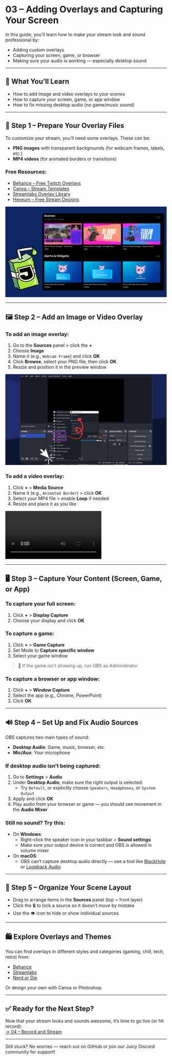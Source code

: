 # 03 – Adding Overlays and Capturing Your Screen

In this guide, you’ll learn how to make your stream look and sound professional by:
- Adding custom overlays
- Capturing your screen, game, or browser
- Making sure your audio is working — especially desktop sound

---

## 🎯 What You’ll Learn

- How to add image and video overlays to your scenes
- How to capture your screen, game, or app window
- How to fix missing desktop audio (no game/music sound)

---

## 🧰 Step 1 – Prepare Your Overlay Files

To customize your stream, you’ll need some overlays. These can be:
- **PNG images** with transparent backgrounds (for webcam frames, labels, etc.)
- **MP4 videos** (for animated borders or transitions)

### Free Resources:
- [Behance – Free Twitch Overlays](https://www.behance.net/search/projects/free%20twitch%20overlay)
- [Canva – Stream Templates](https://www.canva.com/twitch/templates/twitch-overlay/)
- [Streamlabs Overlay Library](https://streamlabs.com/library/)
- [Hexeum – Free Stream Designs](https://hexeum.net/designs/free-stream-overlays/)

![OBS homepage demo](../assets/screenshots/adding-overlays-example.jpg)

---

## 🖼️ Step 2 – Add an Image or Video Overlay

### To add an image overlay:
1. Go to the **Sources** panel > click the **+**
2. Choose **Image**
3. Name it (e.g., `Webcam Frame`) and click **OK**
4. Click **Browse**, select your PNG file, then click **OK**
5. Resize and position it in the preview window

![OBS homepage demo](../assets/screenshots/adding-overlays-2a.jpg)

### To add a video overlay:
1. Click **+** > **Media Source**
2. Name it (e.g., `Animated Border`) > click **OK**
3. Select your MP4 file > enable **Loop** if needed
4. Resize and place it as you like

![OBS homepage demo](../assets/screenshots/adding-overlays-2b-1.mp4)

---

## 🖥️ Step 3 – Capture Your Content (Screen, Game, or App)

### To capture your full screen:
1. Click **+** > **Display Capture**
2. Choose your display and click **OK**

### To capture a game:
1. Click **+** > **Game Capture**
2. Set Mode to **Capture specific window**
3. Select your game window

> 🧩 If the game isn’t showing up, run OBS as Administrator

### To capture a browser or app window:
1. Click **+** > **Window Capture**
2. Select the app (e.g., Chrome, PowerPoint)
3. Click **OK**

---

## 🔊 Step 4 – Set Up and Fix Audio Sources

OBS captures two main types of sound:
- **Desktop Audio**: Game, music, browser, etc.
- **Mic/Aux**: Your microphone

### If desktop audio isn’t being captured:
1. Go to **Settings** > **Audio**
2. Under **Desktop Audio**, make sure the right output is selected:
   - Try `Default`, or explicitly choose `Speakers`, `Headphones`, or `System Output`
3. Apply and click **OK**
4. Play audio from your browser or game — you should see movement in the **Audio Mixer**

### Still no sound? Try this:
- On **Windows**:
  - Right-click the speaker icon in your taskbar > **Sound settings**
  - Make sure your output device is correct and OBS is allowed in volume mixer
- On **macOS**:
  - OBS can’t capture desktop audio directly — use a tool like [BlackHole](https://existential.audio/blackhole/) or [Loopback Audio](https://rogueamoeba.com/loopback/)

---

## 🧩 Step 5 – Organize Your Scene Layout

- Drag to arrange items in the **Sources** panel (top = front layer)
- Click the 🔒 to lock a source so it doesn’t move by mistake
- Use the 👁️ icon to hide or show individual sources

---

## 🛍️ Explore Overlays and Themes

You can find overlays in different styles and categories (gaming, chill, tech, retro) from:

- [Behance](https://www.behance.net/search/projects/free%20twitch%20overlay)
- [Streamlabs](https://streamlabs.com/library/)
- [Nerd or Die](https://nerdordie.com/)

Or design your own with Canva or Photoshop.

---

## ✅ Ready for the Next Step?

Now that your stream looks and sounds awesome, it’s time to go live (or hit record):  
[→ 04 – Record and Stream](./04_record-and-stream.md)

---

Still stuck? No worries — reach out on GitHub or join our Juicy Discord community for support!
